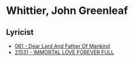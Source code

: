 # Whittier, John Greenleaf

## Lyricist

- [061 - Dear Lord And Father Of Mankind](/hymns/061.md)
- [21531 - IMMORTAL LOVE FOREVER FULL](/hymns/21531.md)

